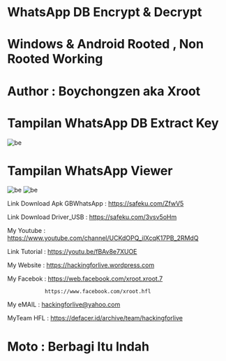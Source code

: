 
# WhatsApp DB Encrypt & Decrypt 

# Windows & Android Rooted , Non Rooted Working

# Author : Boychongzen aka Xroot

# Tampilan WhatsApp DB Extract Key
![be](https://raw.githubusercontent.com/boychongzen18/WhatsApp-DB-Crypt-Key/master/WhatsApp-Key-DB-Extractor.jpg)
# Tampilan WhatsApp Viewer 
![be](https://raw.githubusercontent.com/boychongzen18/WhatsApp-DB-Crypt-Key/master/WhatsApp%20Viewer.jpg)
![be](https://raw.githubusercontent.com/boychongzen18/WhatsApp-DB-Crypt-Key/master/wa.jpg)

Link Download Apk GBWhatsApp : https://safeku.com/ZfwV5

Link Download Driver_USB : https://safeku.com/3vsv5oHm


My Youtube    : https://www.youtube.com/channel/UCKdOPQ_iIXcqK17PB_2RMdQ

Link Tutorial : https://youtu.be/fBAv8e7XUOE

My Website    : https://hackingforlive.wordpress.com

My Facebok    : https://web.facebook.com/xroot.xroot.7

                https://www.facebook.com/xroot.hfl

My eMAIL      : hackingforlive@yahoo.com

MyTeam HFL    : https://defacer.id/archive/team/hackingforlive

# Moto : Berbagi Itu Indah
